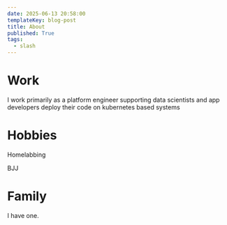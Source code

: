 ```yaml
---
date: 2025-06-13 20:58:00
templateKey: blog-post
title: About
published: True
tags:
  - slash
---
```


# Work

I work primarily as a platform engineer supporting data scientists and app developers deploy their code on kubernetes based systems

# Hobbies

Homelabbing

BJJ

# Family

I have one.
